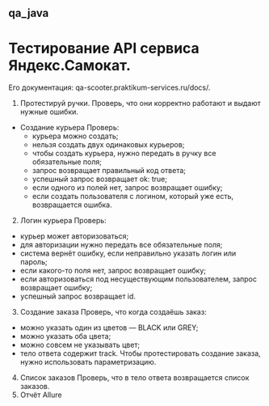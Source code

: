 ## qa_java
# Тестирование API сервиса Яндекс.Самокат. 
Его документация: qa-scooter.praktikum-services.ru/docs/.
1. Протестируй ручки.
 Проверь, что они корректно работают и выдают нужные ошибки.
- Создание курьера
Проверь:
  * курьера можно создать;
  * нельзя создать двух одинаковых курьеров;
  * чтобы создать курьера, нужно передать в ручку все обязательные поля;
  * запрос возвращает правильный код ответа;
  * успешный запрос возвращает ok: true;
  * если одного из полей нет, запрос возвращает ошибку;
  * если создать пользователя с логином, который уже есть, возвращается ошибка.
2. Логин курьера
Проверь:
  * курьер может авторизоваться;
  * для авторизации нужно передать все обязательные поля;
  * система вернёт ошибку, если неправильно указать логин или пароль;
  * если какого-то поля нет, запрос возвращает ошибку;
  * если авторизоваться под несуществующим пользователем, запрос возвращает ошибку;
  *  успешный запрос возвращает id.
3. Создание заказа
Проверь, что когда создаёшь заказ:
  * можно указать один из цветов — BLACK или GREY;
  * можно указать оба цвета;
  * можно совсем не указывать цвет;
  * тело ответа содержит track.
Чтобы протестировать создание заказа, нужно использовать параметризацию.
4. Список заказов
Проверь, что в тело ответа возвращается список заказов.
5. Отчёт Allure
